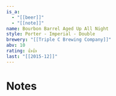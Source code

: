 ```yaml
---
is_a:
  - "[[beer]]"
  - "[[note]]"
name: Bourbon Barrel Aged Up All Night
style: Porter - Imperial - Double
brewery: "[[Triple C Brewing Company]]"
abv: 10
rating: 👍👍
last: "[[2015-12]]"
---
```

# Notes

